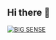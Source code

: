 ## Hi there 👋

[![BIG SENSE](https://firebasestorage.googleapis.com/v0/b/talos-storage.appspot.com/o/AI%20Banner%20Talos%2FBIG%20SENSE.png)](https://springtrap.xyz/talos)
